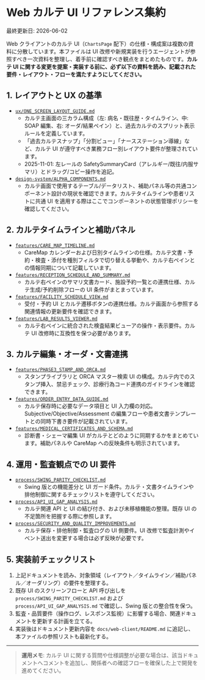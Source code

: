 # Web カルテ UI リファレンス集約

最終更新日: 2026-06-02

Web クライアントのカルテ UI（`ChartsPage` 配下）の仕様・構成案は複数の資料に分散しています。本ファイルは UI 改修や新規実装を行うエージェントが参照すべき一次資料を整理し、着手前に確認すべき観点をまとめたものです。**カルテ UI に関する変更を提案・実装する前に、必ず以下の資料を読み、記載された要件・レイアウト・フローを満たすようにしてください。**

## 1. レイアウトと UX の基準
- [`ux/ONE_SCREEN_LAYOUT_GUIDE.md`](ONE_SCREEN_LAYOUT_GUIDE.md)
  - カルテ主画面の三カラム構成（左: 病名・既往歴・タイムライン、中: SOAP 編集、右: オーダ/結果ペイン）と、過去カルテのスプリット表示ルールを定義しています。
  - 「過去カルテスナップ」「分割ビュー」「ナースステーション導線」など、カルテ UI が遵守すべき業務フロー別レイアウト要件が整理されています。
  - 2025-11-01: 左レールの SafetySummaryCard（アレルギー/既往/内服サマリ）とドラッグ/コピー操作を追記。
- [`design-system/ALPHA_COMPONENTS.md`](../design-system/ALPHA_COMPONENTS.md)
  - カルテ画面で使用するテーブル/データリスト、補助パネル等の共通コンポーネント設計の現状を確認できます。カルテタイムラインや患者リストに共通 UI を適用する際はここでコンポーネントの状態管理ポリシーを確認してください。

## 2. カルテタイムラインと補助パネル
- [`features/CARE_MAP_TIMELINE.md`](../features/CARE_MAP_TIMELINE.md)
  - CareMap カレンダーおよび日別タイムラインの仕様。カルテ文書・予約・検査・添付を種別フィルタで切り替える挙動や、カルテ右ペインとの情報同期について記載しています。
- [`features/RECEPTION_SCHEDULE_AND_SUMMARY.md`](../features/RECEPTION_SCHEDULE_AND_SUMMARY.md)
  - カルテ右ペインのサマリ文書カード、施設予約一覧との連携仕様、カルテ生成/予約削除フローの UI 条件がまとまっています。
- [`features/FACILITY_SCHEDULE_VIEW.md`](../features/FACILITY_SCHEDULE_VIEW.md)
  - 受付・予約 UI とカルテ遷移ボタンの連携仕様。カルテ画面から参照する関連情報の更新要件を確認できます。
- [`features/LAB_RESULTS_VIEWER.md`](../features/LAB_RESULTS_VIEWER.md)
  - カルテ右ペインに統合された検査結果ビューアの操作・表示要件。カルテ UI 改修時に互換性を保つ必要があります。

## 3. カルテ編集・オーダ・文書連携
- [`features/PHASE3_STAMP_AND_ORCA.md`](../features/PHASE3_STAMP_AND_ORCA.md)
  - スタンプライブラリと ORCA マスター検索 UI の構成。カルテ内でのスタンプ挿入、禁忌チェック、診療行為コード連携のガイドラインを確認できます。
- [`features/ORDER_ENTRY_DATA_GUIDE.md`](../features/ORDER_ENTRY_DATA_GUIDE.md)
  - カルテ保存時に必要なデータ項目と UI 入力欄の対応。Subjective/Objective/Assessment の編集フローや患者文書テンプレートとの同時下書き要件が記載されています。
- [`features/MEDICAL_CERTIFICATES_AND_SCHEMA.md`](../features/MEDICAL_CERTIFICATES_AND_SCHEMA.md)
  - 診断書・シェーマ編集 UI がカルテとどのように同期するかをまとめています。補助パネルや CareMap への反映条件も明示されています。

## 4. 運用・監査観点での UI 要件
- [`process/SWING_PARITY_CHECKLIST.md`](../process/SWING_PARITY_CHECKLIST.md)
  - Swing 版との機能差分と UI ガード条件。カルテ・文書タイムラインや排他制御に関するチェックリストを遵守してください。
- [`process/API_UI_GAP_ANALYSIS.md`](../process/API_UI_GAP_ANALYSIS.md)
  - カルテ関連 API と UI の結び付き、および未移植機能の整理。既存 UI の不足箇所を把握する際に参照します。
- [`process/SECURITY_AND_QUALITY_IMPROVEMENTS.md`](../process/SECURITY_AND_QUALITY_IMPROVEMENTS.md)
  - カルテ保存・排他制御・監査ログの UI 側要件。UI 改修で監査計測やイベント送出を変更する場合は必ず反映が必要です。

## 5. 実装前チェックリスト
1. 上記ドキュメントを読み、対象領域（レイアウト／タイムライン／補助パネル／オーダリング）の要件を整理する。
2. 既存 UI のスクリーンフローと API 呼び出しを `process/SWING_PARITY_CHECKLIST.md` および `process/API_UI_GAP_ANALYSIS.md` で確認し、Swing 版との整合性を保つ。
3. 監査・品質要件（操作ログ、レスポンス監視）に影響する場合、関連ドキュメントを更新する計画を立てる。
4. 実装後はドキュメント更新内容を `docs/web-client/README.md` に追記し、本ファイルの参照リストも最新化する。

---

> **運用メモ**: カルテ UI に関する質問や仕様調整が必要な場合は、該当ドキュメントへコメントを追加し、関係者への確認フローを確保した上で開発を進めてください。
